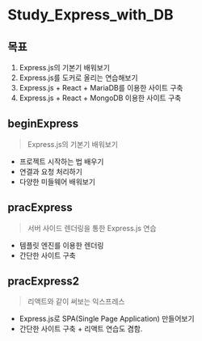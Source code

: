# Study_Express_with_DB

## 목표
1. Express.js의 기본기 배워보기
2. Express.js를 도커로 올리는 연습해보기
3. Express.js + React + MariaDB를 이용한 사이트 구축
4. Express.js + React + MongoDB 이용한 사이트 구축

## beginExpress
> Express.js의 기본기 배워보기
* 프로젝트 시작하는 법 배우기
* 연결과 요청 처리하기
* 다양한 미들웨어 배워보기

## pracExpress
> 서버 사이드 렌더링을 통한 Express.js 연습
* 템플릿 엔진를 이용한 렌더링
* 간단한 사이트 구축

## pracExpress2
> 리액트와 같이 써보는 익스프레스
* Express.js로 SPA(Single Page Application) 만들어보기
* 간단한 사이트 구축 + 리액트 연습도 겸함.